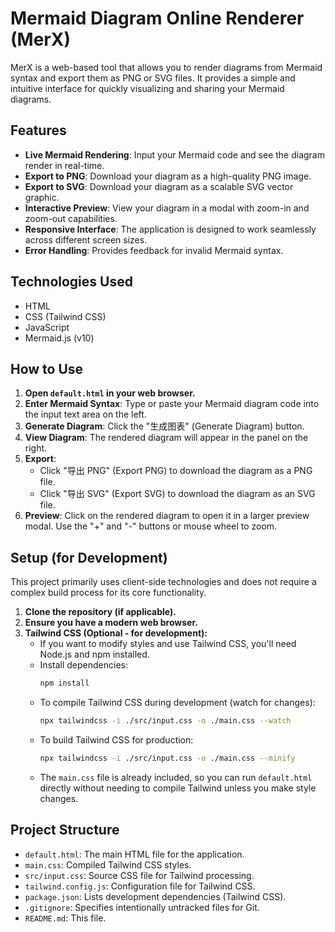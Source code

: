 # Mermaid Diagram Online Renderer (MerX)

MerX is a web-based tool that allows you to render diagrams from Mermaid syntax and export them as PNG or SVG files. It provides a simple and intuitive interface for quickly visualizing and sharing your Mermaid diagrams.

## Features

-   **Live Mermaid Rendering**: Input your Mermaid code and see the diagram render in real-time.
-   **Export to PNG**: Download your diagram as a high-quality PNG image.
-   **Export to SVG**: Download your diagram as a scalable SVG vector graphic.
-   **Interactive Preview**: View your diagram in a modal with zoom-in and zoom-out capabilities.
-   **Responsive Interface**: The application is designed to work seamlessly across different screen sizes.
-   **Error Handling**: Provides feedback for invalid Mermaid syntax.

## Technologies Used

-   HTML
-   CSS (Tailwind CSS)
-   JavaScript
-   Mermaid.js (v10)

## How to Use

1.  **Open `default.html` in your web browser.**
2.  **Enter Mermaid Syntax**: Type or paste your Mermaid diagram code into the input text area on the left.
3.  **Generate Diagram**: Click the "生成图表" (Generate Diagram) button.
4.  **View Diagram**: The rendered diagram will appear in the panel on the right.
5.  **Export**:
    *   Click "导出 PNG" (Export PNG) to download the diagram as a PNG file.
    *   Click "导出 SVG" (Export SVG) to download the diagram as an SVG file.
6.  **Preview**: Click on the rendered diagram to open it in a larger preview modal. Use the "+" and "-" buttons or mouse wheel to zoom.

## Setup (for Development)

This project primarily uses client-side technologies and does not require a complex build process for its core functionality.

1.  **Clone the repository (if applicable).**
2.  **Ensure you have a modern web browser.**
3.  **Tailwind CSS (Optional - for development):**
    *   If you want to modify styles and use Tailwind CSS, you'll need Node.js and npm installed.
    *   Install dependencies:
        ```bash
        npm install
        ```
    *   To compile Tailwind CSS during development (watch for changes):
        ```bash
        npx tailwindcss -i ./src/input.css -o ./main.css --watch
        ```
    *   To build Tailwind CSS for production:
        ```bash
        npx tailwindcss -i ./src/input.css -o ./main.css --minify
        ```
    *   The `main.css` file is already included, so you can run `default.html` directly without needing to compile Tailwind unless you make style changes.

## Project Structure

-   `default.html`: The main HTML file for the application.
-   `main.css`: Compiled Tailwind CSS styles.
-   `src/input.css`: Source CSS file for Tailwind processing.
-   `tailwind.config.js`: Configuration file for Tailwind CSS.
-   `package.json`: Lists development dependencies (Tailwind CSS).
-   `.gitignore`: Specifies intentionally untracked files for Git.
-   `README.md`: This file.

